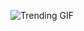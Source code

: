 ![Trending GIF](https://media0.giphy.com/media/v1.Y2lkPThiYjIxNzcybjBlMGRocXJjczRtbDlkamkzNnd1bDZrbmRxcWc5ajUzN3Blcnd1eiZlcD12MV9naWZzX3NlYXJjaCZjdD1n/bGgsc5mWoryfgKBx1u/giphy.gif)
